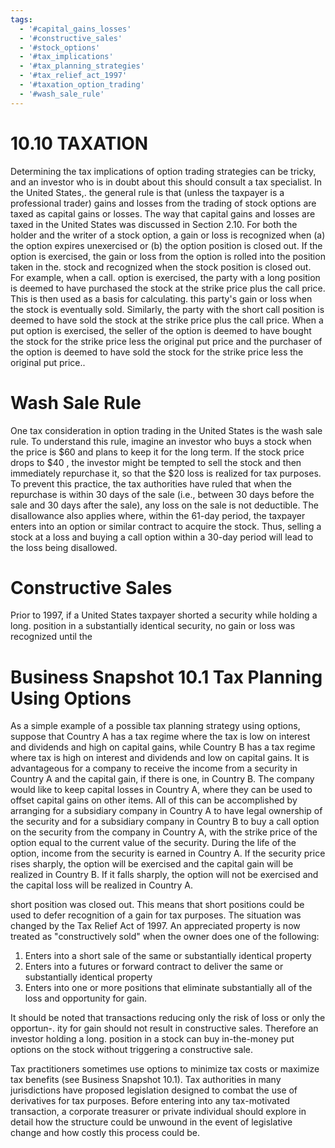 ```yaml
---
tags:
  - '#capital_gains_losses'
  - '#constructive_sales'
  - '#stock_options'
  - '#tax_implications'
  - '#tax_planning_strategies'
  - '#tax_relief_act_1997'
  - '#taxation_option_trading'
  - '#wash_sale_rule'
---
```

# 10.10 TAXATION  

Determining the tax implications of option trading strategies can be tricky, and an investor who is in doubt about this should consult a tax specialist. In the United States,. the general rule is that (unless the taxpayer is a professional trader) gains and losses from the trading of stock options are taxed as capital gains or losses. The way that capital gains and losses are taxed in the United States was discussed in Section 2.10. For both the holder and the writer of a stock option, a gain or loss is recognized when (a) the option expires unexercised or (b) the option position is closed out. If the option is exercised, the gain or loss from the option is rolled into the position taken in the. stock and recognized when the stock position is closed out. For example, when a call. option is exercised, the party with a long position is deemed to have purchased the stock at the strike price plus the call price. This is then used as a basis for calculating. this party's gain or loss when the stock is eventually sold. Similarly, the party with the short call position is deemed to have sold the stock at the strike price plus the call price. When a put option is exercised, the seller of the option is deemed to have bought the stock for the strike price less the original put price and the purchaser of the option is deemed to have sold the stock for the strike price less the original put price..  

# Wash Sale Rule  

One tax consideration in option trading in the United States is the wash sale rule. To understand this rule, imagine an investor who buys a stock when the price is $\$60$ and plans to keep it for the long term. If the stock price drops to $\$40$ , the investor might be tempted to sell the stock and then immediately repurchase it, so that the $\$20$ loss is realized for tax purposes. To prevent this practice, the tax authorities have ruled that when the repurchase is within 30 days of the sale (i.e., between 30 days before the sale and 30 days after the sale), any loss on the sale is not deductible. The disallowance also applies where, within the 61-day period, the taxpayer enters into an option or similar contract to acquire the stock. Thus, selling a stock at a loss and buying a call option within a 30-day period will lead to the loss being disallowed.  

# Constructive Sales  

Prior to 1997, if a United States taxpayer shorted a security while holding a long. position in a substantially identical security, no gain or loss was recognized until the  

# Business Snapshot 10.1 Tax Planning Using Options  

As a simple example of a possible tax planning strategy using options, suppose that Country A has a tax regime where the tax is low on interest and dividends and high on capital gains, while Country B has a tax regime where tax is high on interest and dividends and low on capital gains. It is advantageous for a company to receive the income from a security in Country A and the capital gain, if there is one, in Country B. The company would like to keep capital losses in Country A, where they can be used to offset capital gains on other items. All of this can be accomplished by arranging for a subsidiary company in Country A to have legal ownership of the security and for a subsidiary company in Country B to buy a call option on the security from the company in Country A, with the strike price of the option equal to the current value of the security. During the life of the option, income from the security is earned in Country A. If the security price rises sharply, the option will be exercised and the capital gain will be realized in Country B. If it falls sharply, the option will not be exercised and the capital loss will be realized in Country A.  

short position was closed out. This means that short positions could be used to defer recognition of a gain for tax purposes. The situation was changed by the Tax Relief Act of 1997. An appreciated property is now treated as "constructively sold" when the owner does one of the following:  

1. Enters into a short sale of the same or substantially identical property   
2. Enters into a futures or forward contract to deliver the same or substantially identical property   
3. Enters into one or more positions that eliminate substantially all of the loss and opportunity for gain.  

It should be noted that transactions reducing only the risk of loss or only the opportun-. ity for gain should not result in constructive sales. Therefore an investor holding a long. position in a stock can buy in-the-money put options on the stock without triggering a constructive sale.  

Tax practitioners sometimes use options to minimize tax costs or maximize tax benefits (see Business Snapshot 10.1). Tax authorities in many jurisdictions have proposed legislation designed to combat the use of derivatives for tax purposes. Before entering into any tax-motivated transaction, a corporate treasurer or private individual should explore in detail how the structure could be unwound in the event of legislative change and how costly this process could be.  
